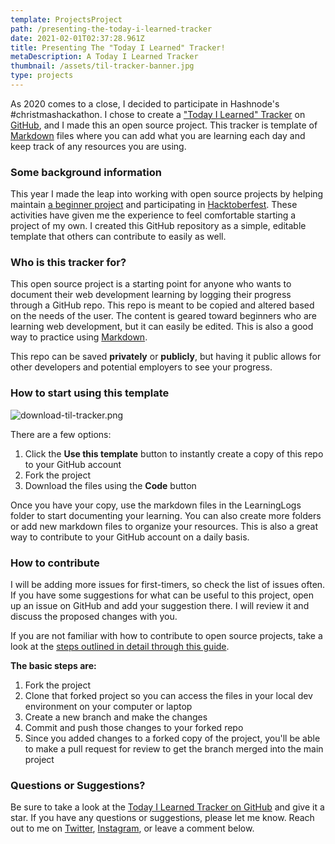 ```yaml
---
template: ProjectsProject
path: /presenting-the-today-i-learned-tracker
date: 2021-02-01T02:37:28.961Z
title: Presenting The "Today I Learned" Tracker!
metaDescription: A Today I Learned Tracker
thumbnail: /assets/til-tracker-banner.jpg
type: projects
---
```

As 2020 comes to a close, I decided to participate in Hashnode's #christmashackathon. I chose to create a  ["Today I Learned" Tracker](https://github.com/ana-vela/Today-I-Learned-Tracker)  on  [GitHub](https://github.com/), and I made this an open source project. This tracker is template of  [Markdown](https://guides.github.com/features/mastering-markdown/)  files where you can add what you are learning each day and keep track of any resources you are using.

### Some background information

This year I made the leap into working with open source projects by helping maintain  [a beginner project](https://github.com/Syknapse/Contribute-To-This-Project)  and participating in  [Hacktoberfest](https://hacktoberfest.digitalocean.com/). These activities have given me the experience to feel comfortable starting a project of my own. I created this GitHub repository as a simple, editable template that others can contribute to easily as well.

### Who is this tracker for?

This open source project is a starting point for anyone who wants to document their web development learning by logging their progress through a GitHub repo. This repo is meant to be copied and altered based on the needs of the user. The content is geared toward beginners who are learning web development, but it can easily be edited. This is also a good way to practice using [Markdown](https://guides.github.com/features/mastering-markdown/).  

This repo can be saved **privately** or **publicly**, but having it public allows for other developers and potential employers to see your progress. 

### How to start using this template

![download-til-tracker.png](https://cdn.hashnode.com/res/hashnode/image/upload/v1609314688106/Wg9NoQ27i.png)

There are a few options:

1. Click the **Use this template** button to instantly create a copy of this repo to your GitHub account
2. Fork the project
3. Download the files using the **Code** button

Once you have your copy, use the markdown files in the LearningLogs folder to start documenting your learning. You can also create more folders or add new markdown files to organize your resources. This is also a great way to contribute to your GitHub account on a daily basis.

### How to contribute

I will be adding more issues for first-timers, so check the list of issues often. If you have some suggestions for what can be useful to this project, open up an issue on GitHub and add your suggestion there. I will review it and discuss the proposed changes with you.

If you are not familiar with how to contribute to open source projects, take a look at the  [steps outlined in detail through this guide](https://github.com/firstcontributions/first-contributions).

**The basic steps are:**

1. Fork the project
2. Clone that forked project so you can access the files in your local dev environment on your computer or laptop
3. Create a new branch and make the changes
4. Commit and push those changes to your forked repo
5. Since you added changes to a forked copy of the project, you'll be able to make a pull request for review to get the branch merged into the main project

### Questions or Suggestions?

Be sure to take a look at the [Today I Learned Tracker on GitHub](https://github.com/ana-vela/Today-I-Learned-Tracker) and give it a star. If you have any questions or suggestions, please let me know. Reach out to me on  [Twitter](https://twitter.com/anaveecodes),  [Instagram](https://instagram.com/anaveecodes), or leave a comment below.